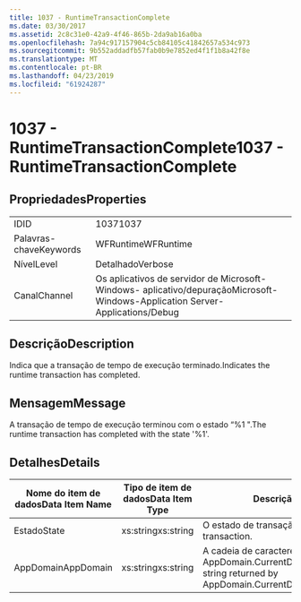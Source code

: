 ```yaml
---
title: 1037 - RuntimeTransactionComplete
ms.date: 03/30/2017
ms.assetid: 2c8c31e0-42a9-4f46-865b-2da9ab16a0ba
ms.openlocfilehash: 7a94c917157904c5cb84105c41842657a534c973
ms.sourcegitcommit: 9b552addadfb57fab0b9e7852ed4f1f1b8a42f8e
ms.translationtype: MT
ms.contentlocale: pt-BR
ms.lasthandoff: 04/23/2019
ms.locfileid: "61924287"
---
```

# <a name="1037---runtimetransactioncomplete"></a><span data-ttu-id="f18cb-102">1037 - RuntimeTransactionComplete</span><span class="sxs-lookup"><span data-stu-id="f18cb-102">1037 - RuntimeTransactionComplete</span></span>
## <a name="properties"></a><span data-ttu-id="f18cb-103">Propriedades</span><span class="sxs-lookup"><span data-stu-id="f18cb-103">Properties</span></span>  
  
|||  
|-|-|  
|<span data-ttu-id="f18cb-104">ID</span><span class="sxs-lookup"><span data-stu-id="f18cb-104">ID</span></span>|<span data-ttu-id="f18cb-105">1037</span><span class="sxs-lookup"><span data-stu-id="f18cb-105">1037</span></span>|  
|<span data-ttu-id="f18cb-106">Palavras-chave</span><span class="sxs-lookup"><span data-stu-id="f18cb-106">Keywords</span></span>|<span data-ttu-id="f18cb-107">WFRuntime</span><span class="sxs-lookup"><span data-stu-id="f18cb-107">WFRuntime</span></span>|  
|<span data-ttu-id="f18cb-108">Nível</span><span class="sxs-lookup"><span data-stu-id="f18cb-108">Level</span></span>|<span data-ttu-id="f18cb-109">Detalhado</span><span class="sxs-lookup"><span data-stu-id="f18cb-109">Verbose</span></span>|  
|<span data-ttu-id="f18cb-110">Canal</span><span class="sxs-lookup"><span data-stu-id="f18cb-110">Channel</span></span>|<span data-ttu-id="f18cb-111">Os aplicativos de servidor de Microsoft-Windows- aplicativo/depuração</span><span class="sxs-lookup"><span data-stu-id="f18cb-111">Microsoft-Windows-Application Server-Applications/Debug</span></span>|  
  
## <a name="description"></a><span data-ttu-id="f18cb-112">Descrição</span><span class="sxs-lookup"><span data-stu-id="f18cb-112">Description</span></span>  
 <span data-ttu-id="f18cb-113">Indica que a transação de tempo de execução terminado.</span><span class="sxs-lookup"><span data-stu-id="f18cb-113">Indicates the runtime transaction has completed.</span></span>  
  
## <a name="message"></a><span data-ttu-id="f18cb-114">Mensagem</span><span class="sxs-lookup"><span data-stu-id="f18cb-114">Message</span></span>  
 <span data-ttu-id="f18cb-115">A transação de tempo de execução terminou com o estado “%1 ".</span><span class="sxs-lookup"><span data-stu-id="f18cb-115">The runtime transaction has completed with the state '%1'.</span></span>  
  
## <a name="details"></a><span data-ttu-id="f18cb-116">Detalhes</span><span class="sxs-lookup"><span data-stu-id="f18cb-116">Details</span></span>  
  
|<span data-ttu-id="f18cb-117">Nome do item de dados</span><span class="sxs-lookup"><span data-stu-id="f18cb-117">Data Item Name</span></span>|<span data-ttu-id="f18cb-118">Tipo de item de dados</span><span class="sxs-lookup"><span data-stu-id="f18cb-118">Data Item Type</span></span>|<span data-ttu-id="f18cb-119">Descrição</span><span class="sxs-lookup"><span data-stu-id="f18cb-119">Description</span></span>|  
|--------------------|--------------------|-----------------|  
|<span data-ttu-id="f18cb-120">Estado</span><span class="sxs-lookup"><span data-stu-id="f18cb-120">State</span></span>|<span data-ttu-id="f18cb-121">xs:string</span><span class="sxs-lookup"><span data-stu-id="f18cb-121">xs:string</span></span>|<span data-ttu-id="f18cb-122">O estado de transação.</span><span class="sxs-lookup"><span data-stu-id="f18cb-122">The state of the transaction.</span></span>|  
|<span data-ttu-id="f18cb-123">AppDomain</span><span class="sxs-lookup"><span data-stu-id="f18cb-123">AppDomain</span></span>|<span data-ttu-id="f18cb-124">xs:string</span><span class="sxs-lookup"><span data-stu-id="f18cb-124">xs:string</span></span>|<span data-ttu-id="f18cb-125">A cadeia de caracteres retornada por AppDomain.CurrentDomain.FriendlyName.</span><span class="sxs-lookup"><span data-stu-id="f18cb-125">The string returned by AppDomain.CurrentDomain.FriendlyName.</span></span>|
